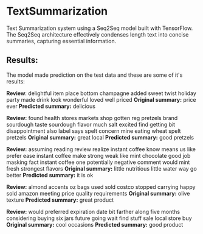 # TextSummarization
Text Summarization system using a Seq2Seq model built with TensorFlow. The Seq2Seq architecture effectively condenses length text into concise summaries, capturing essential information.
<br>

## Results:
The model made prediction on the test data and these are some of it's results: <br>


**Review**: delightful item place bottom champagne added sweet twist holiday party made drink look wonderful loved well priced 
**Original summary:** price ever 
**Predicted summary:**  delicious


**Review:** found health stores markets shop gotten reg pretzels brand sourdough taste sourdough flavor much salt excited find getting bit disappointment also label says spelt concern mine eating wheat spelt pretzels 
**Original summary:** great local 
**Predicted summary:**  good pretzels


**Review:** assuming reading review realize instant coffee know means us like prefer ease instant coffee make strong weak like mint chocolate good job masking fact instant coffee one potentially negative comment would mint fresh strongest flavors 
**Original summary:** little nutritious little water way go better 
**Predicted summary:**  it is ok


**Review:** almond accents oz bags used sold costco stopped carrying happy sold amazon meeting price quality requirements 
**Original summary:** olive texture 
**Predicted summary:**  great product


**Review:** would preferred expiration date bit farther along five months considering buying six jars future going wait find stuff sale local store buy 
**Original summary:** cool occasions 
**Predicted summary:**  good product
